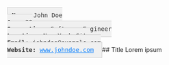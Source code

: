 <kbd style="background-color: #f0f0f0; color: #333; border: 1px solid #ccc; padding: 10px;">
    <strong>Name:</strong> John Doe <br>
    <strong>Age:</strong> 30 <br>
    <strong>Occupation:</strong> Software Engineer <br>
    <strong>Location:</strong> New York City <br>
    <strong>Email:</strong> johndoe@example.com <br>
    <strong>Website:</strong> <a href="http://www.johndoe.com" style="color: #007bff;">www.johndoe.com</a>
</kbd>
## Title
Lorem ipsum

